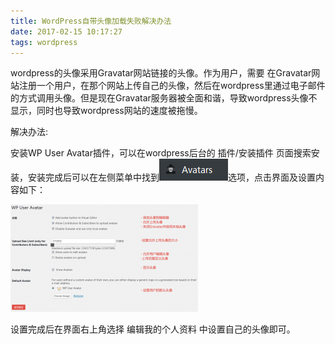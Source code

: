 ```yaml
---
title: WordPress自带头像加载失败解决办法
date: 2017-02-15 10:17:27
tags: wordpress
---
```


wordpress的头像采用Gravatar网站链接的头像。作为用户，需要 在Gravatar网站注册一个用户，在那个网站上传自己的头像，然后在wordpress里通过电子邮件的方式调用头像。但是现在Gravatar服务器被全面和谐，导致wordpress头像不显示，同时也导致wordpress网站的速度被拖慢。

解决办法:

安装WP User Avatar插件，可以在wordpress后台的 插件/安装插件 页面搜索安装，安装完成后可以在左侧菜单中找到![avatars](1/1.png)选项，点击界面及设置内容如下：
<!--more-->
![avatars](1/2.png)

设置完成后在界面右上角选择 编辑我的个人资料 中设置自己的头像即可。